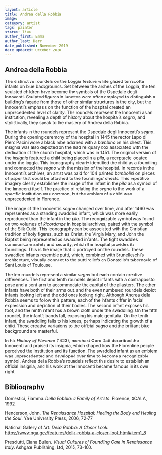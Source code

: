 ```yaml
---
layout: article
title: Andrea della Robbia
image:
category: artist
tags: painter
status: live
author_first: Emma
author_last: Derr
date_published: November 2019
date_updated: October 2020
---
```



## Andrea della Robbia

The distinctive roundels on the Loggia feature white glazed terracotta infants on blue backgrounds. Set between the arches of the Loggia, the ten sculpted children have become the symbols of the Ospedale degli Innocenti. Sculpted figures in lunettes were often employed to distinguish a building’s façade from those of other similar structures in the city, but the Innocenti’s emphasis on the function of the hospital created an unprecedented level of clarity. The roundels represent the Innocenti as an institution, revealing a depth of history about the hospital’s *segno*, and stylistically, they speak to the mastery of Andrea della Robbia.

<!-- more -->

The infants in the roundels represent the Ospedale degli Innocenti’s *segno*. During the opening ceremony of the hospital in 1445 the rector Lapo di Piero Pacini wore a black robe adorned with a *bambino* on his chest. This insignia was also depicted on the lead reliquary box associated with the dedication of the church hospital, which was in 1451. The original version of the *insignia* featured a child being placed in a *pila*, a receptacle located under the loggia. This iconography clearly identified the child as a foundling and connected the *segno* with the mission of the hospital. In records in the Innocenti’s archives, an artist was paid for 104 painted *bambolini* on pieces of paper that could be attached to the foundlings’ chests. This repetitive imagery clearly establishes the image of the infant in the *pila* as a symbol of the Innocenti itself. The practice of relating the *segno* to the work of a specific institution was common, but the emblem of a child was unprecedented in Florence.

The image of the Innocenti’s *segno* changed over time, and after 1460 was represented as a standing swaddled infant, which was more easily reproduced than the infant in the *pila*. The recognizable symbol was found on two volumes of *Ricordanze* in hospital archives, paired with the symbol of the Silk Guild.  This iconography can be associated with the Christian tradition of holy figures, such as Christ, the Virgin Mary, and John the Baptist being represented as swaddled infants. The tight swaddles communicate safety and security, which the hospital provides its foundlings. This is the image that is portrayed on the roundels. These swaddled infants resemble putti, which, combined with Brunelleschi’s architecture, visually connect to the putti reliefs on Donatello’s tabernacle of Sant Louis of Toulouse.

The ten roundels represent a similar *segno* but each contain creative differences. The first and tenth roundels depict infants with a contrapposto pose and a bent arm to accommodate the capital of the pilasters. The other infants have both of their arms out, and the even numbered roundels depict infants looking left and the odd ones looking right. Although Andrea della Robbia seems to follow this pattern, each of the infants differ in facial expression and depiction of their bodies. The second infant exposes his foot, and the ninth infant has a brown cloth under the swaddling. On the fifth roundel, the infant’s bands fall, exposing his male genitalia. On the tenth infant, the swaddling falls to his knees, perhaps indicating the growth of a child. These creative variations to the official *segno* and the brilliant blue background are masterful.

In his *History of Florence* (1423), merchant Goro Dati described the Innocenti and praised its insignia, which shaped how the Florentine people perceived the institution and its function. The swaddled infant as an emblem was unprecedented and developed over time to become a recognizable symbol. Andrea della Robbia’s roundels reflect this desire to establish an official insignia, and his work at the Innocenti became famous in its own right.

## Bibliography

Domestici, Fiamma. *Della Robbia: a Family of Artists*. Florence, SCALA, 1992.

Henderson, John. *The Renaissance Hospital: Healing the Body and Healing the Soul*. Yale University Press, 2006, 72-77

National Gallery of Art. *Della Robbia: A Closer Look.* https://www.nga.gov/features/della-robbia-a-closer-look.html#item1_8

Presciutti, Diana Bullen. *Visual Cultures of Foundling Care in Renaissance Italy*. Ashgate Publishing, Ltd, 2015, 73-100.  
